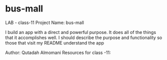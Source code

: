 # bus-mall

LAB - class-11 Project Name: bus-mall

I build an app with a direct and powerful purpose. It does all of the things that it accomplishes well. I should describe the purpose and functionality so those that visit my README understand the app

Author: Qutadah Almomani Resources for class -11:

